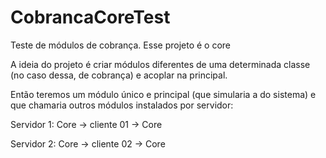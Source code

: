 # CobrancaCoreTest
Teste de módulos de cobrança. Esse projeto é o core

A ideia do projeto é criar módulos diferentes de uma determinada classe (no caso dessa, de cobrança) e acoplar na principal.

Então teremos um módulo único e principal (que simularia a do sistema) e que chamaria outros módulos instalados por servidor:

Servidor 1:
Core -> cliente 01 -> Core

Servidor 2:
Core -> cliente 02 -> Core